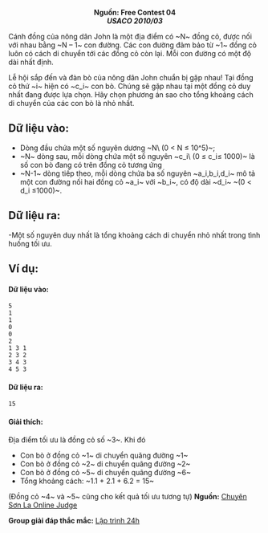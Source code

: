 **<center>Nguồn:  Free Contest 04</center>**
***<center>USACO 2010/03</center>***

Cánh đồng của nông dân John là một địa điểm có ~N~ đồng cỏ, được nối với nhau bằng ~N – 1~ con đường. Các con đường đảm bảo từ ~1~ đồng cỏ 
luôn có cách di chuyển tới các đồng cỏ còn lại. Mỗi con đường có một độ dài nhất định.

Lễ hội sắp đến và đàn bò của nông dân John chuẩn bị gặp nhau! Tại đồng cỏ thứ ~i~ hiện có ~c_i~ con bò. Chúng sẽ gặp nhau tại một đồng cỏ duy nhất đang được lựa chọn. Hãy chọn phương án sao cho tổng khoảng cách di chuyển của các con bò là nhỏ nhất.

## Dữ liệu vào:
- Dòng đầu chứa một số nguyên dương ~N\ (0 < N ≤ 10^5)~;
- ~N~ dòng sau, mỗi dòng chứa một số nguyên ~c_i\ (0 ≤ c_i≤ 1000)~ là số con bò đang có trên đồng cỏ tương ứng
- ~N-1~ dòng tiếp theo, mỗi dòng chứa ba số nguyên ~a_i,b_i,d_i~ mô tả một con đường nối hai đồng cỏ ~a_i~ với ~b_i~, có độ dài ~d_i~ ~(0 < d_i ≤1000)~.

## Dữ liệu ra:
-Một số nguyên duy nhất là tổng khoảng cách di chuyển nhỏ nhất trong tình huống tối ưu.

## Ví dụ:
#### Dữ liệu vào:
```
5
1
1
0
0
2
1 3 1
2 3 2
3 4 3
4 5 3
```

#### Dữ liệu ra:
```
15
```

#### Giải thích:
Địa điểm tối ưu là đồng cỏ số ~3~. Khi đó
- Con bò ở đồng cỏ ~1~ di chuyển quãng đường ~1~
- Con bò ở đồng cỏ ~2~ di chuyển quãng đường ~2~
- Con bò ở đồng cỏ ~5~ di chuyển quãng đường ~6~
- Tổng khoảng cách: ~1.1 + 2.1 + 6.2 = 15~

(Đồng cỏ ~4~ và ~5~ cũng cho kết quả tối ưu tương tự)
**Nguồn:** [Chuyên Sơn La Online Judge](http://csloj.ddns.net/)

**Group giải đáp thắc mắc:** [Lập trình 24h](https://www.facebook.com/groups/1386904321519984)